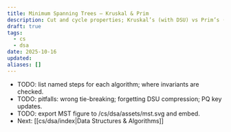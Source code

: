 ```yaml
---
title: Minimum Spanning Trees — Kruskal & Prim
description: Cut and cycle properties; Kruskal’s (with DSU) vs Prim’s (with PQ) workflows.
draft: true
tags:
  - cs
  - dsa
date: 2025-10-16
updated:
aliases: []
---
```

- TODO: list named steps for each algorithm; where invariants are checked.
- TODO: pitfalls: wrong tie-breaking; forgetting DSU compression; PQ key updates.
- TODO: export MST figure to /cs/dsa/assets/mst.svg and embed.
- Next: [[cs/dsa/index|Data Structures & Algorithms]]
